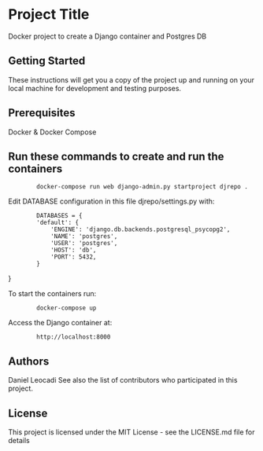 # Project Title

Docker project to create a Django container and Postgres DB

## Getting Started

These instructions will get you a copy of the project up and running on your local machine for development and testing purposes.

## Prerequisites

Docker & Docker Compose

## Run these commands to create and run the containers

            docker-compose run web django-admin.py startproject djrepo .

Edit DATABASE configuration in this file djrepo/settings.py with:
            
            DATABASES = {
            'default': {
                'ENGINE': 'django.db.backends.postgresql_psycopg2',
                'NAME': 'postgres',
                'USER': 'postgres',
                'HOST': 'db',
                'PORT': 5432,
            }
}


To start the containers run:
            
            docker-compose up

Access the Django container at:
            
            http://localhost:8000

## Authors
Daniel Leocadi
See also the list of contributors who participated in this project.

## License
This project is licensed under the MIT License - see the LICENSE.md file for details
